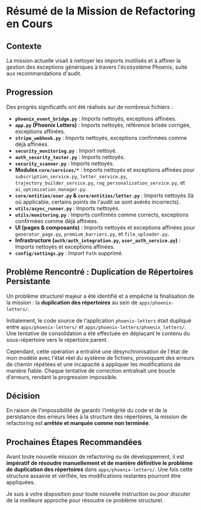 # Résumé de la Mission de Refactoring en Cours

## Contexte
La mission actuelle visait à nettoyer les imports inutilisés et à affiner la gestion des exceptions génériques à travers l'écosystème Phoenix, suite aux recommandations d'audit.

## Progression
Des progrès significatifs ont été réalisés sur de nombreux fichiers :
*   **`phoenix_event_bridge.py`** : Imports nettoyés, exceptions affinées.
*   **`app.py` (Phoenix Letters)** : Imports nettoyés, référence brisée corrigée, exceptions affinées.
*   **`stripe_webhook.py`** : Imports nettoyés, exceptions confirmées comme déjà affinées.
*   **`security_monitoring.py`** : Import nettoyé.
*   **`auth_security_tester.py`** : Imports nettoyés.
*   **`security_scanner.py`** : Imports nettoyés.
*   **Modules `core/services/*`** : Imports nettoyés et exceptions affinées pour `subscription_service.py`, `letter_service.py`, `trajectory_builder_service.py`, `rag_personalization_service.py`, et `ai_optimization_manager.py`.
*   **`core/entities/user.py` & `core/entities/letter.py`** : Imports nettoyés (là où applicable, certains points de l'audit se sont avérés incorrects).
*   **`utils/async_runner.py`** : Imports nettoyés.
*   **`utils/monitoring.py`** : Imports confirmés comme corrects, exceptions confirmées comme déjà affinées.
*   **UI (pages & composants)** : Imports nettoyés et exceptions affinées pour `generator_page.py`, `premium_barriers.py`, et `file_uploader.py`.
*   **Infrastructure (`auth/auth_integration.py`, `user_auth_service.py`)** : Imports nettoyés et exceptions affinées.
*   **`config/settings.py`** : Import `Path` supprimé.

## Problème Rencontré : Duplication de Répertoires Persistante
Un problème structurel majeur a été identifié et a empêché la finalisation de la mission : la **duplication des répertoires** au sein de `apps/phoenix-letters/`.

Initialement, le code source de l'application `phoenix-letters` était dupliqué entre `apps/phoenix-letters/` et `apps/phoenix-letters/phoenix_letters/`. Une tentative de consolidation a été effectuée en déplaçant le contenu du sous-répertoire vers le répertoire parent.

Cependant, cette opération a entraîné une désynchronisation de l'état de mon modèle avec l'état réel du système de fichiers, provoquant des erreurs de chemin répétées et une incapacité à appliquer les modifications de manière fiable. Chaque tentative de correction entraînait une boucle d'erreurs, rendant la progression impossible.

## Décision
En raison de l'impossibilité de garantir l'intégrité du code et de la persistance des erreurs liées à la structure des répertoires, la mission de refactoring est **arrêtée et marquée comme non terminée**.

## Prochaines Étapes Recommandées
Avant toute nouvelle mission de refactoring ou de développement, il est **impératif de résoudre manuellement et de manière définitive le problème de duplication des répertoires** dans `apps/phoenix-letters/`. Une fois cette structure assainie et vérifiée, les modifications restantes pourront être appliquées.

Je suis à votre disposition pour toute nouvelle instruction ou pour discuter de la meilleure approche pour résoudre ce problème structurel.
